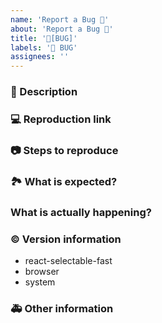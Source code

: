 ```yaml
---
name: 'Report a Bug 🐛'
about: 'Report a Bug 🐛'
title: '🐛[BUG]'
labels: '🐛 BUG'
assignees: ''
---
```


### 🐛 Description

<!--
description
-->

### 💻 Reproduction link

<!-- [demo](https://codesandbox.io/p/sandbox/modern-architecture-g85777?file=%2Findex.html) -->

### 📷 Steps to reproduce

<!--
1. xxx
2. xxx
3. xxx
-->

### 🏞 What is expected?

<!--
description
-->

### What is actually happening?

<!--
description
-->

### © Version information

- react-selectable-fast
- browser
- system

### 🚑 Other information

<!--
Other information
-->
